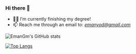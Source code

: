 ### Hi there 👋

<!--
**EmanGM/EmanGM** is a ✨ _special_ ✨ repository because its `README.md` (this file) appears on your GitHub profile.

Here are some ideas to get you started:

- 🔭 I’m currently working on ...
- 🌱 I’m currently learning ...
- 👯 I’m looking to collaborate on ...
- 🤔 I’m looking for help with ...
- 💬 Ask me about ...
- 📫 How to reach me: ...
- 😄 Pronouns: ...
- ⚡ Fun fact: ...
-->

- 👨‍🎓 I’m currently finishing my degree!
- 📫 Reach me through an email to: *emanyod@gmail.com*

![EmanGm's GitHub stats](https://github-readme-stats.vercel.app/api?username=EmanGM&show_icons=true&theme=transparent)

[![Top Langs](https://github-readme-stats.vercel.app/api/top-langs/?username=EmanGM&layout=pie)](https://github.com/anuraghazra/github-readme-stats)
